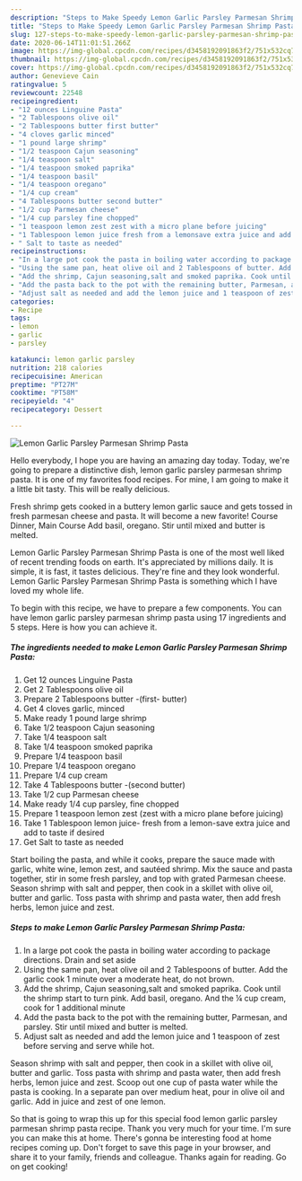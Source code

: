 ```yaml
---
description: "Steps to Make Speedy Lemon Garlic Parsley Parmesan Shrimp Pasta"
title: "Steps to Make Speedy Lemon Garlic Parsley Parmesan Shrimp Pasta"
slug: 127-steps-to-make-speedy-lemon-garlic-parsley-parmesan-shrimp-pasta
date: 2020-06-14T11:01:51.266Z
image: https://img-global.cpcdn.com/recipes/d3458192091863f2/751x532cq70/lemon-garlic-parsley-parmesan-shrimp-pasta-recipe-main-photo.jpg
thumbnail: https://img-global.cpcdn.com/recipes/d3458192091863f2/751x532cq70/lemon-garlic-parsley-parmesan-shrimp-pasta-recipe-main-photo.jpg
cover: https://img-global.cpcdn.com/recipes/d3458192091863f2/751x532cq70/lemon-garlic-parsley-parmesan-shrimp-pasta-recipe-main-photo.jpg
author: Genevieve Cain
ratingvalue: 5
reviewcount: 22548
recipeingredient:
- "12 ounces Linguine Pasta"
- "2 Tablespoons olive oil"
- "2 Tablespoons butter first butter"
- "4 cloves garlic minced"
- "1 pound large shrimp"
- "1/2 teaspoon Cajun seasoning"
- "1/4 teaspoon salt"
- "1/4 teaspoon smoked paprika"
- "1/4 teaspoon basil"
- "1/4 teaspoon oregano"
- "1/4 cup cream"
- "4 Tablespoons butter second butter"
- "1/2 cup Parmesan cheese"
- "1/4 cup parsley fine chopped"
- "1 teaspoon lemon zest zest with a micro plane before juicing"
- "1 Tablespoon lemon juice fresh from a lemonsave extra juice and add to taste if desired"
- " Salt to taste as needed"
recipeinstructions:
- "In a large pot cook the pasta in boiling water according to package directions. Drain and set aside"
- "Using the same pan, heat olive oil and 2 Tablespoons of butter. Add the garlic cook 1 minute over a moderate heat, do not brown."
- "Add the shrimp, Cajun seasoning,salt and smoked paprika. Cook until the shrimp start to turn pink. Add basil, oregano. And the ¼ cup cream, cook for 1 additional minute"
- "Add the pasta back to the pot with the remaining butter, Parmesan, and parsley. Stir until mixed and butter is melted."
- "Adjust salt as needed and add the lemon juice and 1 teaspoon of zest before serving and serve while hot."
categories:
- Recipe
tags:
- lemon
- garlic
- parsley

katakunci: lemon garlic parsley 
nutrition: 218 calories
recipecuisine: American
preptime: "PT27M"
cooktime: "PT58M"
recipeyield: "4"
recipecategory: Dessert

---
```



![Lemon Garlic Parsley Parmesan Shrimp Pasta](https://img-global.cpcdn.com/recipes/d3458192091863f2/751x532cq70/lemon-garlic-parsley-parmesan-shrimp-pasta-recipe-main-photo.jpg)

Hello everybody, I hope you are having an amazing day today. Today, we're going to prepare a distinctive dish, lemon garlic parsley parmesan shrimp pasta. It is one of my favorites food recipes. For mine, I am going to make it a little bit tasty. This will be really delicious.

Fresh shrimp gets cooked in a buttery lemon garlic sauce and gets tossed in fresh parmesan cheese and pasta. It will become a new favorite! Course Dinner, Main Course Add basil, oregano. Stir until mixed and butter is melted.

Lemon Garlic Parsley Parmesan Shrimp Pasta is one of the most well liked of recent trending foods on earth. It's appreciated by millions daily. It is simple, it is fast, it tastes delicious. They're fine and they look wonderful. Lemon Garlic Parsley Parmesan Shrimp Pasta is something which I have loved my whole life.


To begin with this recipe, we have to prepare a few components. You can have lemon garlic parsley parmesan shrimp pasta using 17 ingredients and 5 steps. Here is how you can achieve it.

<!--inarticleads1-->

##### The ingredients needed to make Lemon Garlic Parsley Parmesan Shrimp Pasta:

1. Get 12 ounces Linguine Pasta
1. Get 2 Tablespoons olive oil
1. Prepare 2 Tablespoons butter -(first- butter)
1. Get 4 cloves garlic, minced
1. Make ready 1 pound large shrimp
1. Take 1/2 teaspoon Cajun seasoning
1. Take 1/4 teaspoon salt
1. Take 1/4 teaspoon smoked paprika
1. Prepare 1/4 teaspoon basil
1. Prepare 1/4 teaspoon oregano
1. Prepare 1/4 cup cream
1. Take 4 Tablespoons butter -(second butter)
1. Take 1/2 cup Parmesan cheese
1. Make ready 1/4 cup parsley, fine chopped
1. Prepare 1 teaspoon lemon zest (zest with a micro plane before juicing)
1. Take 1 Tablespoon lemon juice- fresh from a lemon-save extra juice and add to taste if desired
1. Get  Salt to taste as needed


Start boiling the pasta, and while it cooks, prepare the sauce made with garlic, white wine, lemon zest, and sautéed shrimp. Mix the sauce and pasta together, stir in some fresh parsley, and top with grated Parmesan cheese. Season shrimp with salt and pepper, then cook in a skillet with olive oil, butter and garlic. Toss pasta with shrimp and pasta water, then add fresh herbs, lemon juice and zest. 

<!--inarticleads2-->

##### Steps to make Lemon Garlic Parsley Parmesan Shrimp Pasta:

1. In a large pot cook the pasta in boiling water according to package directions. Drain and set aside
1. Using the same pan, heat olive oil and 2 Tablespoons of butter. Add the garlic cook 1 minute over a moderate heat, do not brown.
1. Add the shrimp, Cajun seasoning,salt and smoked paprika. Cook until the shrimp start to turn pink. Add basil, oregano. And the ¼ cup cream, cook for 1 additional minute
1. Add the pasta back to the pot with the remaining butter, Parmesan, and parsley. Stir until mixed and butter is melted.
1. Adjust salt as needed and add the lemon juice and 1 teaspoon of zest before serving and serve while hot.


Season shrimp with salt and pepper, then cook in a skillet with olive oil, butter and garlic. Toss pasta with shrimp and pasta water, then add fresh herbs, lemon juice and zest. Scoop out one cup of pasta water while the pasta is cooking. In a separate pan over medium heat, pour in olive oil and garlic. Add in juice and zest of one lemon. 

So that is going to wrap this up for this special food lemon garlic parsley parmesan shrimp pasta recipe. Thank you very much for your time. I'm sure you can make this at home. There's gonna be interesting food at home recipes coming up. Don't forget to save this page in your browser, and share it to your family, friends and colleague. Thanks again for reading. Go on get cooking!
